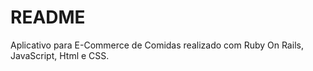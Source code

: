 # README

Aplicativo para E-Commerce de Comidas realizado com Ruby On Rails, JavaScript, Html e CSS.
